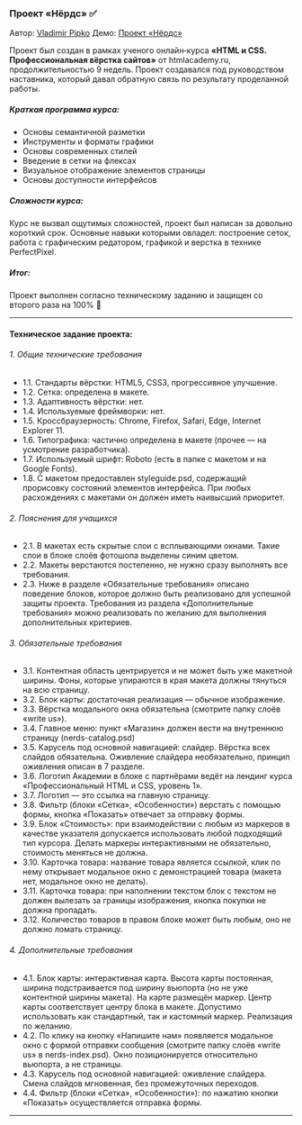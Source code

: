 ### Проект «Нёрдс» :white_check_mark:
Автор: [Vladimir Pipko](https://github.com/vovapipko)
Дeмо: [Проект «Нёрдс»](https://vovapipko.github.io/nerds/ "Проект «Нёрдс»")

Проект был создан в рамках ученого онлайн‑курса **«HTML и CSS. Профессиональная вёрстка сайтов»** от htmlacademy.ru, продолжительностью 9 недель. Проект создавался под руководством наставника, который давал обратную связь по результату проделанной работы.


##### Краткая программа курса:
- Основы семантичной разметки
- Инструменты и форматы графики
- Основы современных стилей
- Введение в сетки на флексах
- Визуальное отображение элементов страницы
- Основы доступности интерфейсов

##### Сложности курса:
Курс не вызвал ощутимых сложностей, проект был написан за довольно короткий срок. Основные навыки которыми овладел: построение сеток, работа с графическим редатором, графикой и верстка в технике PerfectPixel.

##### Итог:
Проект выполнен согласно техническому заданию и защищен со второго раза на 100% :rocket:

------------


#### Техническое задание проекта:

###### 1. Общие технические требования
- 1.1. Стандарты вёрстки: HTML5, CSS3, прогрессивное улучшение.
- 1.2. Сетка: определена в макете.
- 1.3. Адаптивность вёрстки: нет.
- 1.4. Используемые фреймворки: нет.
- 1.5. Кроссбраузерность: Chrome, Firefox, Safari, Edge, Internet Explorer 11.
- 1.6. Типографика: частично определена в макете (прочее — на усмотрение разработчика).
- 1.7. Используемый шрифт: Roboto (есть в папке с макетом и на Google Fonts).
- 1.8. С макетом предоставлен styleguide.psd, содержащий прорисовку состояний элементов интерфейса. При любых расхождениях с макетами он должен иметь наивысший приоритет.

###### 2. Пояснения для учащихся
- 2.1. В макетах есть скрытые слои с всплывающими окнами. Такие слои в блоке слоёв фотошопа выделены синим цветом.
- 2.2. Макеты верстаются постепенно, не нужно сразу выполнять все требования.
- 2.3. Ниже в разделе «Обязательные требования» описано поведение блоков, которое должно быть реализовано для успешной защиты проекта. Требования из раздела «Дополнительные требования» можно реализовать по желанию для выполнения дополнительных критериев.

###### 3. Обязательные требования
- 3.1. Контентная область центрируется и не может быть уже макетной ширины. Фоны, которые упираются в края макета должны тянуться на всю страницу.
- 3.2. Блок карты: достаточная реализация — обычное изображение.
- 3.3. Вёрстка модального окна обязательна (смотрите папку слоёв «write us»).
- 3.4. Главное меню: пункт «Магазин» должен вести на внутреннюю страницу (nerds-catalog.psd)
- 3.5. Карусель под основной навигацией: слайдер. Вёрстка всех слайдов обязательна. Оживление слайдера необязательно, принцип оживления описан в 7 разделе.
- 3.6. Логотип Академии в блоке с партнёрами ведёт на лендинг курса «Профессиональный HTML и CSS, уровень 1».
- 3.7. Логотип — это ссылка на главную страницу.
- 3.8. Фильтр (блоки «Сетка», «Особенности») верстать с помощью формы, кнопка «Показать» отвечает за отправку формы.
- 3.9. Блок «Стоимость»: при взаимодействии с любым из маркеров в качестве указателя допускается использовать любой подходящий тип курсора. Делать маркеры интерактивными не обязательно, стоимость меняться не должна.
- 3.10. Карточка товара: название товара является ссылкой, клик по нему открывает модальное окно с демонстрацией товара (макета нет, модальное окно не делать).
- 3.11. Карточка товара: при наполнении текстом блок с текстом не должен вылезать за границы изображения, кнопка покупки не должна пропадать.
- 3.12. Количество товаров в правом блоке может быть любым, оно не должно ломать страницу.

###### 4. Дополнительные требования
- 4.1. Блок карты: интерактивная карта. Высота карты постоянная, ширина подстраивается под ширину вьюпорта (но не уже контентной ширины макета). На карте размещён маркер. Центр карты соответствует центру блока в макете. Допустимо использовать как стандартный, так и кастомный маркер. Реализация по желанию.
- 4.2. По клику на кнопку «Напишите нам» появляется модальное окно с формой отправки сообщения (смотрите папку слоёв «write us» в nerds-index.psd). Окно позиционируется относительно вьюпорта, а не страницы.
- 4.3. Карусель под основной навигацией: оживление слайдера. Cмена слайдов мгновенная, без промежуточных переходов.
- 4.4. Фильтр (блоки «Сетка», «Особенности»): по нажатию кнопки «Показать» осуществляется отправка формы.


------------

